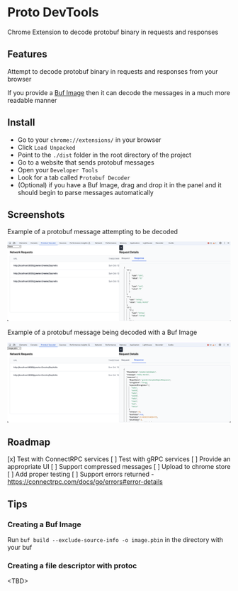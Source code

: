 # Proto DevTools

Chrome Extension to decode protobuf binary in requests and responses

## Features

Attempt to decode protobuf binary in requests and responses from your browser

If you provide a [Buf Image](https://buf.build/docs/reference/images) then it can decode the messages in a much more readable manner

## Install

- Go to your `chrome://extensions/` in your browser
- Click `Load Unpacked`
- Point to the `./dist` folder in the root directory of the project
- Go to a website that sends protobuf messages
- Open your `Developer Tools`
- Look for a tab called `Protobuf Decoder`
- (Optional) if you have a Buf Image, drag and drop it in the panel and it should begin to parse messages automatically

## Screenshots

Example of a protobuf message attempting to be decoded

![protobuf being decoded without an image](./docs/extension_with_protodecoded_without_image.png)

Example of a protobuf message being decoded with a Buf Image

![protobuf being decoded](./docs/extension_with_protodecoded.png)

## Roadmap

[x] Test with ConnectRPC services
[ ] Test with gRPC services
[ ] Provide an appropriate UI
[ ] Support compressed messages
[ ] Upload to chrome store
[ ] Add proper testing
[ ] Support errors returned - <https://connectrpc.com/docs/go/errors#error-details>

## Tips

### Creating a Buf Image

Run `buf build --exclude-source-info -o image.pbin` in the directory with your buf

### Creating a file descriptor with protoc

\<TBD\>
